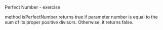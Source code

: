 Perfect Number - exercise

method isPerfectNumber returns true if parameter number is equal to the sum of its proper positive divisors. Otherwise, it returns false.